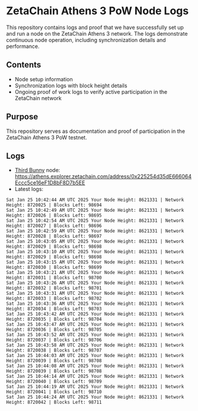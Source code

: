 # ZetaChain Athens 3 PoW Node Logs
This repository contains logs and proof that we have successfully set up and run a node on the ZetaChain Athens 3 network. The logs demonstrate continuous node operation, including synchronization details and performance.

## Contents
- Node setup information
- Synchronization logs with block height details
- Ongoing proof of work logs to verify active participation in the ZetaChain network

## Purpose
This repository serves as documentation and proof of participation in the ZetaChain Athens 3 PoW testnet.

## Logs

- [Third Bunny](https://thirdbunny.xyz/) node: https://athens.explorer.zetachain.com/address/0x225254d35dE666064Eccc5ce16eF1D8bF8D7b5EE
- Latest logs:
```
Sat Jan 25 10:42:44 AM UTC 2025 Your Node Height: 8621331 | Network Height: 8720025 | Blocks Left: 98694
Sat Jan 25 10:42:49 AM UTC 2025 Your Node Height: 8621331 | Network Height: 8720026 | Blocks Left: 98695
Sat Jan 25 10:42:54 AM UTC 2025 Your Node Height: 8621331 | Network Height: 8720027 | Blocks Left: 98696
Sat Jan 25 10:42:59 AM UTC 2025 Your Node Height: 8621331 | Network Height: 8720028 | Blocks Left: 98697
Sat Jan 25 10:43:05 AM UTC 2025 Your Node Height: 8621331 | Network Height: 8720029 | Blocks Left: 98698
Sat Jan 25 10:43:10 AM UTC 2025 Your Node Height: 8621331 | Network Height: 8720029 | Blocks Left: 98698
Sat Jan 25 10:43:15 AM UTC 2025 Your Node Height: 8621331 | Network Height: 8720030 | Blocks Left: 98699
Sat Jan 25 10:43:21 AM UTC 2025 Your Node Height: 8621331 | Network Height: 8720031 | Blocks Left: 98700
Sat Jan 25 10:43:26 AM UTC 2025 Your Node Height: 8621331 | Network Height: 8720032 | Blocks Left: 98701
Sat Jan 25 10:43:31 AM UTC 2025 Your Node Height: 8621331 | Network Height: 8720033 | Blocks Left: 98702
Sat Jan 25 10:43:36 AM UTC 2025 Your Node Height: 8621331 | Network Height: 8720034 | Blocks Left: 98703
Sat Jan 25 10:43:42 AM UTC 2025 Your Node Height: 8621331 | Network Height: 8720035 | Blocks Left: 98704
Sat Jan 25 10:43:47 AM UTC 2025 Your Node Height: 8621331 | Network Height: 8720036 | Blocks Left: 98705
Sat Jan 25 10:43:52 AM UTC 2025 Your Node Height: 8621331 | Network Height: 8720037 | Blocks Left: 98706
Sat Jan 25 10:43:58 AM UTC 2025 Your Node Height: 8621331 | Network Height: 8720038 | Blocks Left: 98707
Sat Jan 25 10:44:03 AM UTC 2025 Your Node Height: 8621331 | Network Height: 8720039 | Blocks Left: 98708
Sat Jan 25 10:44:08 AM UTC 2025 Your Node Height: 8621331 | Network Height: 8720039 | Blocks Left: 98708
Sat Jan 25 10:44:14 AM UTC 2025 Your Node Height: 8621331 | Network Height: 8720040 | Blocks Left: 98709
Sat Jan 25 10:44:19 AM UTC 2025 Your Node Height: 8621331 | Network Height: 8720041 | Blocks Left: 98710
Sat Jan 25 10:44:24 AM UTC 2025 Your Node Height: 8621331 | Network Height: 8720042 | Blocks Left: 98711
```
